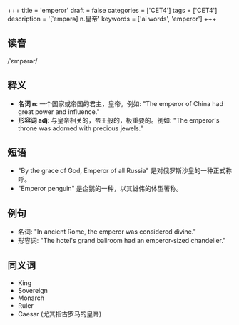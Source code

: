 +++
title = 'emperor'
draft = false
categories = ['CET4']
tags = ['CET4']
description = '[ˈempərə] n.皇帝'
keywords = ['ai words', 'emperor']
+++

## 读音
/ˈɛmpərər/

## 释义
- **名词 n**: 一个国家或帝国的君主，皇帝。例如: "The emperor of China had great power and influence."
- **形容词 adj**: 与皇帝相关的，帝王般的，极重要的。例如: "The emperor's throne was adorned with precious jewels."

## 短语
- "By the grace of God, Emperor of all Russia" 是对俄罗斯沙皇的一种正式称呼。
- "Emperor penguin" 是企鹅的一种，以其雄伟的体型著称。

## 例句
- 名词: "In ancient Rome, the emperor was considered divine."
- 形容词: "The hotel's grand ballroom had an emperor-sized chandelier."

## 同义词
- King
- Sovereign
- Monarch
- Ruler
- Caesar (尤其指古罗马的皇帝)
